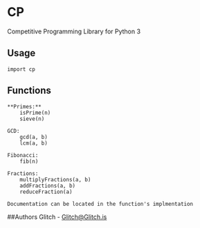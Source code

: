 CP
==

Competitive Programming Library for Python 3

## Usage
    import cp

## Functions
    **Primes:**
        isPrime(n)
        sieve(n)
        
    GCD:
        gcd(a, b)
        lcm(a, b)
        
    Fibonacci:
        fib(n)
        
    Fractions:
        multiplyFractions(a, b)
        addFractions(a, b)
        reduceFraction(a)

    Documentation can be located in the function's implmentation

##Authors
    Glitch - Glitch@Glitch.is
